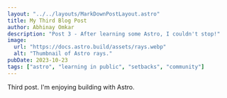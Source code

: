 ```yaml
---
layout: "../../layouts/MarkDownPostLayout.astro"
title: My Third Blog Post
author: Abhinay Omkar
description: "Post 3 - After learning some Astro, I couldn't stop!"
image:
  url: "https://docs.astro.build/assets/rays.webp"
  alt: "Thumbnail of Astro rays."
pubDate: 2023-10-23
tags: ["astro", "learning in public", "setbacks", "community"]
---
```


Third post. I'm enjoying building with Astro.
